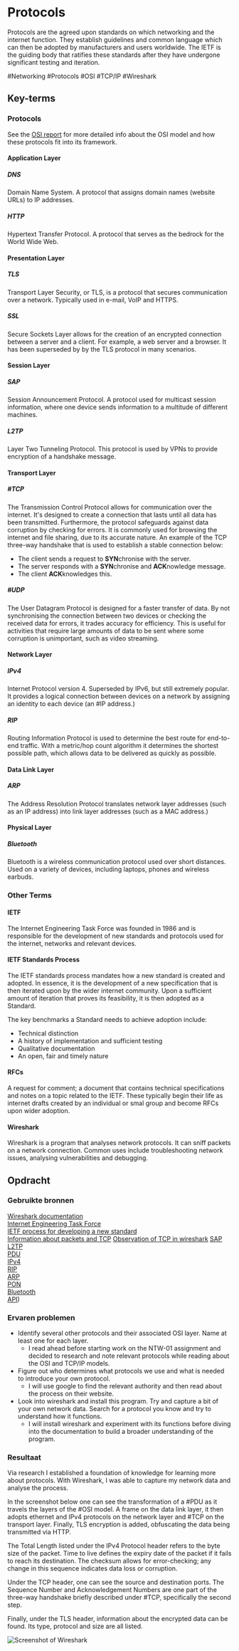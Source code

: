 # Protocols
Protocols are the agreed upon standards on which networking and the internet function. They establish guidelines and common language which can then be adopted by manufacturers and users worldwide. The IETF is the guiding body that ratifies these standards after they have undergone significant testing and iteration.

#Networking #Protocols #OSI #TCP/IP #Wireshark

## Key-terms
### Protocols
See the [OSI report](NTW-01_report_OSI.md) for more detailed info about the OSI model and how these protocols fit into its framework.

#### Application Layer
##### DNS
Domain Name System. A protocol that assigns domain names (website URLs) to IP addresses.

##### HTTP
Hypertext Transfer Protocol. A protocol that serves as the bedrock for the World Wide Web.

#### Presentation Layer
##### TLS
Transport Layer Security, or TLS, is a protocol that secures communication over a network. Typically used in e-mail, VoIP and HTTPS.

##### SSL
Secure Sockets Layer allows for the creation of an encrypted connection between a server and a client. For example, a web server and a browser. It has been superseded by by the TLS protocol in many scenarios.

#### Session Layer
##### SAP
Session Announcement Protocol. A protocol used for multicast session information, where one device sends information to a multitude of different machines. 

##### L2TP
Layer Two Tunneling Protocol. This protocol is used by VPNs to provide encryption of a handshake message.

#### Transport Layer
##### #TCP
The Transmission Control Protocol allows for communication over the internet. It's designed to create a connection that lasts until all data has been transmitted. Furthermore, the protocol safeguards against data corruption by checking for errors. It is commonly used for browsing the internet and file sharing, due to its accurate nature. An example of the TCP three-way handshake that is used to establish a stable connection below:
* The client sends a request to **SYN**chronise with the server.
* The server responds with a **SYN**chronise and **ACK**nowledge message.
* The client **ACK**knowledges this.

##### #UDP
The User Datagram Protocol is designed for a faster transfer of data. By not synchronising the connection between two devices or checking the received data for errors, it trades accuracy for efficiency. This is useful for activities that require large amounts of data to be sent where some corruption is unimportant, such as video streaming.

#### Network Layer
##### IPv4
Internet Protocol version 4. Superseded by IPv6, but still extremely popular. It provides a logical connection between devices on a network by assigning an identity to each device (an #IP address.)

##### RIP
Routing Information Protocol is used to determine the best route for end-to-end traffic. With a metric/hop count algorithm it determines the shortest possible path, which allows data to be delivered as quickly as possible.

#### Data Link Layer
##### ARP
The Address Resolution Protocol translates network layer addresses (such as an IP address) into link layer addresses (such as a MAC address.)

#### Physical Layer
##### Bluetooth
Bluetooth is a wireless communication protocol used over short distances. Used on a variety of devices, including laptops, phones and wireless earbuds.

### Other Terms
#### IETF
The Internet Engineering Task Force was founded in 1986 and is responsible for the development of new standards and protocols used for the internet, networks and relevant devices.

#### IETF Standards Process
The IETF standards process mandates how a new standard is created and adopted. In essence, it is the development of a new specification that is then iterated upon by the wider internet community. Upon a sufficient amount of iteration that proves its feasibility, it is then adopted as a Standard.

The key benchmarks a Standard needs to achieve adoption include:
* Technical distinction
* A history of implementation and sufficient testing
* Qualitative documentation
* An open, fair and timely nature

#### RFCs
A request for comment; a document that contains technical specifications and notes on a topic related to the IETF. These typically begin their life as internet drafts created by an individual or smal group and become RFCs upon wider adoption.

#### Wireshark
Wireshark is a program that analyses network protocols. It can sniff packets on a network connection. Common uses include troubleshooting network issues, analysing vulnerabilities and debugging.

## Opdracht
### Gebruikte bronnen
[Wireshark documentation](https://www.wireshark.org/docs/wsug_html/)  
[Internet Engineering Task Force](https://www.ietf.org/)  
[IETF process for developing a new standard](https://www.ietf.org/standards/process/)  
[Information about packets and TCP](https://tryhackme.com/room/packetsframes)
[Observation of TCP in wireshark](https://www.youtube.com/watch?v=3Zb_EebU22o)
[SAP](https://www.techopedia.com/definition/25846/session-announcement-protocol-sap)  
[L2TP](https://www.techtarget.com/searchnetworking/definition/Layer-Two-Tunneling-Protocol-L2TP)  
[PDU](https://www.techopedia.com/definition/25292/protocol-data-unit-pdu)  
[IPv4](https://www.techopedia.com/definition/5367/internet-protocol-version-4-ipv4)  
[RIP](https://www.techopedia.com/definition/24846/routing-information-protocol-rip)  
[ARP](https://www.techopedia.com/definition/5493/address-resolution-protocol-arp)  
[PON](https://www.techopedia.com/definition/16009/passive-optical-network-pon)  
[Bluetooth](https://www.techopedia.com/definition/26198/bluetooth)  
[API](https://www.techopedia.com/definition/24407/application-programming-interface-api))  

### Ervaren problemen
* Identify several other protocols and their associated OSI layer. Name at least one for each layer.
	* I read ahead before starting work on the NTW-01 assignment and decided to research and note relevant protocols while reading about the OSI and TCP/IP models.
* Figure out who determines what protocols we use and what is needed to introduce your own protocol.
	* I will use google to find the relevant authority and then read about the process on their website.
* Look into wireshark and install this program. Try and capture a bit of your own network data. Search for a protocol you know and try to understand how it functions.
	* I will install wireshark and experiment with its functions before diving into the documentation to build a broader understanding of the program.

### Resultaat
Via research I established a foundation of knowledge for learning more about protocols. With Wireshark, I was able to capture my network data and analyse the process.

In the screenshot below one can see the transformation of a #PDU as it travels the layers of the #OSI model. A frame on the data link layer, it then adopts ethernet and IPv4 protocols on the network layer and #TCP on the transport layer. Finally, TLS encryption is added, obfuscating the data being transmitted via HTTP.

The Total Length listed under the IPv4 Protocol header refers to the byte size of the packet. Time to live defines the expiry date of the packet if it fails to reach its destination. The checksum allows for error-checking; any change in this sequence indicates data loss or corruption.

Under the TCP header, one can see the source and destination ports. The Sequence Number and Acknowledgement Numbers are one part of the three-way handshake briefly described under #TCP, specifically the second step.

Finally, under the TLS header, information about the encrypted data can be found. Its type, protocol and size are all listed.

![Screenshot of Wireshark](../../00_includes/NTW-03_screenshot1.png)

